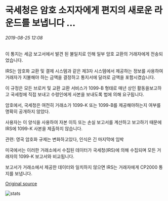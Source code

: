 # 국세청은 암호 소지자에게 편지의 새로운 라운드를 보냅니다 ...

###### 2019-08-25 12:08

이 통지는 세금 보고서에서 발견 된 불일치로 인해 일부 암호 교환의 거래자에게 전송되었습니다.

IRS는 암호화 교환 및 결제 시스템과 같은 제3자 시스템에서 제공하는 정보를 사용하여 거래자가 지불해야 하는 금액을 결정하고 통지서에 달러로 금액을 포함시켰습니다.

이 규정은 모든 브로커 및 교환 교환 서비스가 1099-B 형태로 매년 상인 활동을보고하고 국세청에 직접 보내고 수령인에게 사본을 보내도록 법에 의해 요구됩니다.

암호에서, 국세청은 여전히 거래소가 1099-K 또는 1099-B를 제공해야하는지 여부를 명확히 공개하지 않았다.

사용자는 이 양식을 사용하여 자본 이득 또는 손실 보고서를 계산하고 보고하기 때문에 IRS에 1099-K 사본을 제출하지 않습니다.

관련: 영국 암호화 규제는 변화하고있다, 인식은 긴 마지막에 임박

미국에서는 이러한 거래소에서 수집된 데이터가 국세청(IRS)에 의해 수집되며 모든 거래자의 1099-K 보고서와 비교됩니다.

보고서가 거래소에서 제공한 데이터와 일치하지 않으면 IRS는 거래자에게 CP2000 통지를 보냅니다.

[Original source](https://cointelegraph.com/news/internal-revenue-service-sends-new-round-of-letters-to-crypto-holders)

![stats](https://c.statcounter.com/11760860/0/a89fa40b/1/ "stats")